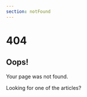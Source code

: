 ```yaml
---
section: notFound
---
```


# 404
## Oops!
Your page was not found.

Looking for one of the articles?

